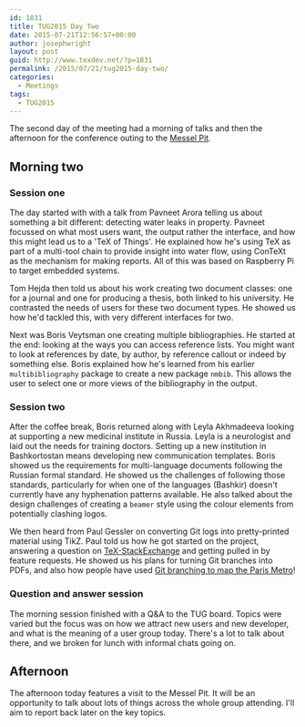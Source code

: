 ```yaml
---
id: 1831
title: TUG2015 Day Two
date: 2015-07-21T12:56:57+00:00
author: josephwright
layout: post
guid: http://www.texdev.net/?p=1831
permalink: /2015/07/21/tug2015-day-two/
categories:
  - Meetings
tags:
  - TUG2015
---
```

The second day of the meeting had a morning of talks and then the afternoon for the conference outing to the [Messel Pit](https://en.wikipedia.org/wiki/Messel_pit).

## Morning two

### Session one

The day started with with a talk from Pavneet Arora telling us about something a bit different: detecting water leaks in property. Pavneet focussed on what most users want, the output rather the interface, and how this might lead us to a 'TeX of Things'. He explained how he's using TeX as part of a multi-tool chain to provide insight into water flow, using ConTeXt as the mechanism for making reports. All of this was based on Raspberry Pi to target embedded systems.

Tom Hejda then told us about his work creating two document classes: one for a journal and one for producing a thesis, both linked to his university. He contrasted the needs of users for these two document types. He showed us how he'd tackled this, with very different interfaces for two.

Next was Boris Veytsman one creating multiple bibliographies. He started at the end: looking at the ways you can access reference lists. You might want to look at references by date, by author, by reference callout or indeed by something else. Boris explained how he's learned from his earlier `multibibliography` package to create a new package `nmbib`. This allows the user to select one or more views of the bibliography in the output.

### Session two

After the coffee break, Boris returned along with Leyla Akhmadeeva looking at supporting a new medicinal institute in Russia. Leyla is a neurologist and laid out the needs for training doctors. Setting up a new institution in Bashkortostan means developing new communication templates. Boris showed us the requirements for multi-language documents following the Russian formal standard. He showed us the challenges of following those standards, particularly for when one of the languages (Bashkir) doesn't currently have any hyphenation patterns available. He also talked about the design challenges of creating a `beamer` style using the colour elements from potentially clashing logos.

We then heard from Paul Gessler on converting Git logs into pretty-printed material using TikZ. Paul told us how he got started on the project, answering a question on [TeX-StackExchange](http://tex.stackexchange.com) and getting pulled in by feature requests. He showed us his plans for turning Git branches into PDFs, and also how people have used [Git branching to map the Paris Metro](https://github.com/vbarbaresi/MetroGit)!

### Question and answer session

The morning session finished with a Q&amp;A to the TUG board. Topics were varied but the focus was on how we attract new users and new developer, and what is the meaning of a user group today. There's a lot to talk about there, and we broken for lunch with informal chats going on.

## Afternoon

The afternoon today features a visit to the Messel Pit. It will be an opportunity to talk about lots of things across the whole group attending. I'll aim to report back later on the key topics.
